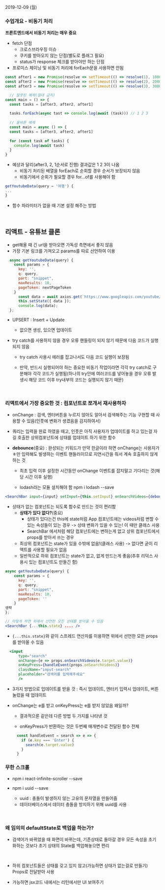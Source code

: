 2019-12-09 (월)

### 수업개요 - 비동기 처리

**프론트엔드에서 비동기 처리는 매우 중요**

- fetch 단점
  - 크로스브라우징 이슈
  - 쿠키를 받아오지 않는 단점(별도로 플래그 필요)
  - status가 response 체크를 받아야만 하는 단점
- 프로미스 체이닝 및 비동기 처리에 forEach문을 사용하면 안됨

```javascript
const after1 = new Promise(resolve => setTimeout(() => resolve(1), 1000))
const after2 = new Promise(resolve => setTimeout(() => resolve(2), 2000))
const after3 = new Promise(resolve => setTimeout(() => resolve(3), 3000))

  // 잘못된 예제(절대 금지)
const main = () => {
  const tasks = [after3, after2, after1]
  
  tasks.forEach(async tast => console.log(await (task))) // 1 2 3
  
  // 올바른 예제
  const main = async () => {
  const tasks = [after3, after2, after1]
  
  for (const task of tasks) {
    console.log(await task)
  }
}
```

- 예상과 달리(after3, 2, 1순서로 진행) 결과값은 1 2 3이 나옴
  - 비동기 처리된 배열을 forEach로 순회할 경우 순서가 보장되지 않음
  - 비동기에서 순회가 필요할 경우 for...of를 사용해야 함

```javascript
getYoutubeData(query = '여행') {
...
}
```

- 함수 파라미터가 없을 때 기본 설정 해주는 방법

<br />

## 리액트 - 유튜브 클론

- get해올 때 긴 url을 받아오면 가독성 측면에서 좋지 않음
- 가장 기본 링크를 가져오고 params를 따로 선언하여 이용

```javascript
  async getYoutubeData(query) {
    const params = {
      key: '',
      q: query,
      part: "snippet",
      maxResults: 10,
      pageToken: nextPageToken
    }
      const data = await axios.get(`https://www.googleapis.com/youtube/v3/search`, { params });
      this.setState({ data });
      console.log(data);
  };
```

- UPSERT : Insert + Update

  - 없으면 생성, 있으면 업데이트

- try catch를 사용하지 않을 경우 오류 핸들링이 되지 않기 때문에 다음 코드가 실행되지 않음

  - try catch 사용시 에러를 잡고나서도 다음 코드 실행이 보장됨

  - 만약, 반드시 실행되어야 하는 중요한 비동기 작업이라면 각각 try catch로 구분해야 각각 코드가 실행됨(하나의 try안에 여러코드를 넣어놓을 경우 오류 발생시 해당 코드 이후 try내부의 코드는 실행되지 않기 때문)

<br />

### 리액트에서 가장 중요한 것 : 컴포넌트로 쪼개서 재사용하자

- onChange : 검색, 엔터버튼을 누르지 않아도 알아서 검색해주는 기능 구현할 때 사용할 수 있음(인풋에 변화가 생겼음을 감지하여서)
- 쿼리는 입력을 완료 하였을 때고, 인풋은 아직 사용자가 업데이트를 하고 있는걸 자길 호출한 상위컴포넌트에 상태를 업데이트 하기 위한 함수

- **debounce**(중요) : 완성되는 키워드가 만약 한글이라 하면 onChange는 사용자가 ㅎ만 입력해도 발생하는 이벤트 핸들러이므로 지연시간을 줘서 계속 호출하지 않게 하는 것

  - 최초 입력 이후 설정한 시간동안 onChange 이벤트를 잡지말고 기다리는 것(해당 시간 이후 실행)

  - lodash라는 모듈 설치해야 함 npm i lodash --save

```jsx
<SearchBar input={input} setInput={this.setInput} onSearchVideos={debounce(this.getYoutubeData, 1000)}/>
```

- 상태가 없는 컴포넌트는 되도록 함수로 만드는 것이 편리함
  - **상태가 있다 없다?**(중요)
    - 상태가 있다는건 this에 state처럼 App 컴포넌트에는 videos처럼 변할 수 있는 속성들이 있는 경우 -> 상태 변화가 있을 수 있는! 이 때만 클래스 사용
    - SearchBar 에서처럼 해당 컴포넌트에는 변하는게 없고 상위 컴포넌트에서 props를 받아서 쓰는 경우
  - 최상위 컴포넌트는 state가 있을 수밖에 없음!(클래스 사용) -> 없다면 굳이 리액트를 사용할 필요가 없음
  - 일반적으로 하위 컴포넌트는 state가 없고, 없게 만드는게 좋음(추후 리덕스 사용시 있는 컴포넌트도 만들긴 함)

```jsx
async getYoutubeData(query) {
    const params = {
      key: '',
      q: query,
      part: "snippet",
      maxResults: 10,
      pageToken: ''
    }
생략
};

// 이렇게 하면 위에서 선언한 모든 상태를 받아올 수 있음
<SearchBar {...this.state} .... />
```

- `{...this.state}`와 같이 스프레드 연산자를 이용하면 위에서 선언한 모든 props를 받아올 수 있음

```jsx
  <input
      type="search"
      onChange={e => props.onSearchVideos(e.target.value)}
      onKeyPress={handleEvent(props.onSearchVideos)}
      className="input-search"
      placeholder="검색어를 입력해주세요"
      />
```

- 3가지 방법으로 업데이트를 받을 것 : 즉시 업데이트, 엔터키 입력시 업데이트, 버튼 눌렀을 때 업데이트

- onChange는 e를 받고 onKeyPress는 e를 받지 않았음 왜일까?

  - 결과적으론 같은데 다른 방법 두 가지를 나타낸 것

  - onKeyPress가 반환하는 것은 두번째 매개변수로 전달된 함수 전체

  ```javascript
    const handleEvent = search => e => {
      if (e.key === 'Enter') {
        search(e.target.value)
      }
    }
  ```

### 무한 스크롤

- npm i react-infinite-scroller --save

- npm i uuid --save
  - uuid : 충돌이 발생하지 않는 고유의 문자열을 만들어줌
  - 데이터베이스에서 데이터 충돌을 방지하기 위해 uuid를 사용

<br />

### 왜 임의의 defaultState로 백업을 하는가?

- 검색어가 바뀌었을 때 화면이 바뀌는데, 기존상태로 돌아갈 경우 모든 속성을 초기화하는 것보다 초기 상태의 State를 백업해놓으면 편리

<br />

- 하위 컴포넌트들은 상태를 갖고 있지 않고(가능하면 상태가 없는걸로 만들기) Props로 전달받아 사용

- 가능하면 jsx코드 내에서는 리턴에서만 UI 보여주기